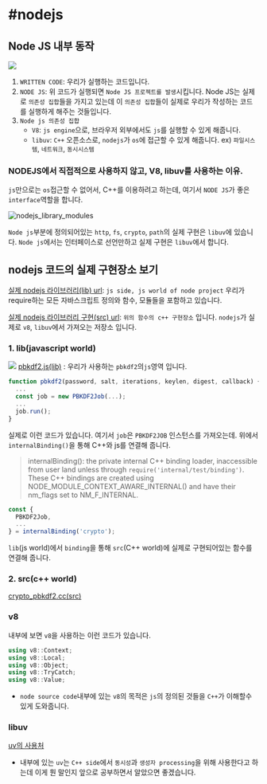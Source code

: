 # #nodejs
## Node JS 내부 동작

![](../images/chanho/nodejs_libuv_v8.png)

1. `WRITTEN CODE`: 우리가 실행하는 코드입니다.
2. `NODE JS`: 위 코드가 실행되면 `Node JS 프로젝트를 발생`시킵니다. Node JS는 실제로 `의존성 집합`들을 가지고 있는데
   이 `의존성 집합`들이 실제로 우리가 작성하는 코드를 실행하게 해주는 것들입니다.
3. `Node js 의존성 집합`
    * `V8`: `js engine`으로, 브라우저 외부에서도 `js`를 실행할 수 있게 해줍니다.
    * `libuv`: `C++` 오픈소스로, `nodejs`가 `os`에 접근할 수 있게 해줍니다. ex) `파일시스템`, `네트워크`, `동시시스템`

### NODEJS에서 직접적으로 사용하지 않고, V8, libuv를 사용하는 이유.
`js`만으로는 `os`접근할 수 없어서, C++를 이용하려고 하는데, 여기서 `NODE JS`가 좋은 `interface`역할을 합니다.


![nodejs_library_modules](../images/chanho/nodejs_library_modules.png)

`Node js`부분에 정의되어있는 `http`, `fs`, `crypto`, `path`의 실제 구현은 `libuv`에 있습니다.
`Node js`에서는 인터페이스로 선언만하고 실제 구현은 `libuv`에서 합니다.

## nodejs 코드의 실제 구현장소 보기

[실제 nodejs 라이브러리(lib) url](https://github.com/nodejs/node/tree/master/lib): `js side, js world of node project` 우리가 require하는 모든 자바스크립트 정의와 함수, 모듈들을 포함하고 있습니다.

[실제 nodejs 라이브러리 구현(src) url](https://github.com/nodejs/node/tree/master/src): `위의 함수의 c++ 구현장소` 입니다. `nodejs`가 실제로 `v8`, `libuv`에서 가져오는 저장소 입니다.

### 1. lib(javascript world)
![](../images/chanho/nodejs_usingv8_usinguv.png)
[pbkdf2.js(lib)](https://github.com/nodejs/node/blob/master/lib/internal/crypto/pbkdf2.js)
: 우리가 사용하는 `pbkdf2`의`js`영역 입니다.
```typescript
function pbkdf2(password, salt, iterations, keylen, digest, callback) {
  ...
  const job = new PBKDF2Job(...);
  ...
  job.run();
}
```
실제로 이런 코드가 있습니다. 여기서 `job`은 `PBKDF2JOB` 인스턴스를 가져오는데. 위에서 `internalBinding()`을 통해 C++와 js를 연결해 줍니다.
> internalBinding(): the private internal C++ binding loader, inaccessible
from user land unless through `require('internal/test/binding')`.
These C++ bindings are created using NODE_MODULE_CONTEXT_AWARE_INTERNAL()
and have their nm_flags set to NM_F_INTERNAL.
```typescript
const {
  PBKDF2Job,
  ...
} = internalBinding('crypto');
```
`lib`(js world)에서 `binding`을 통해 `src`(C++ world)에 실제로 구현되어있는 함수를 연결해 줍니다.

### 2. src(c++ world)
[crypto_pbkdf2.cc(src)](https://github.com/nodejs/node/blob/master/src/crypto/crypto_pbkdf2.cc)
### v8
내부에 보면 `v8`을 사용하는 이런 코드가 있습니다.
```C++
using v8::Context;
using v8::Local;
using v8::Object;
using v8::TryCatch;
using v8::Value;
```
* `node source code`내부에 있는 `v8`의 목적은 `js`의 정의된 것들을 `C++`가 이해할수 있게 도와줍니다.
### libuv
[uv의 사용처](https://github.com/nodejs/node/blob/master/src/inspector_io.cc)
* 내부에 있는 `uv`는 `C++ side`에서 `동시성`과 `생성자 processing`을 위해 사용한다고 하는데 이게 뭔 말인지 앞으로 공부하면서 알았으면 좋겠습니다.

